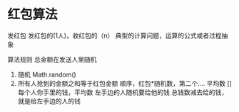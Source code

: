 # 红包算法

发红包
  发红包的(1人)，收红包的（n）
  典型的计算问题，运算的公式或者过程抽象

算法规则
  总金额在发送人里随机 
  1. 随机 Math.random()
  2. 所有人抢到的金额之和等于红包金额
  顺序，红包*随机数，第二个....
  平均数 []
  每个人你手里的钱，平均数
  左手边的人随机要给他的钱
  总钱数减去给的钱，就是给左手边的人的钱
  